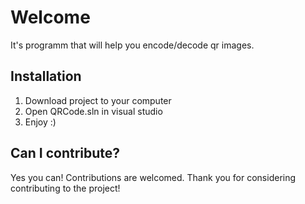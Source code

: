 # Welcome 
It's programm that will help you encode/decode qr images. 

## Installation
1. Download project to your computer 
2. Open QRCode.sln in visual studio
3. Enjoy :)

## Can I contribute?

Yes you can!  Contributions are welcomed. Thank you for considering contributing to the project!
